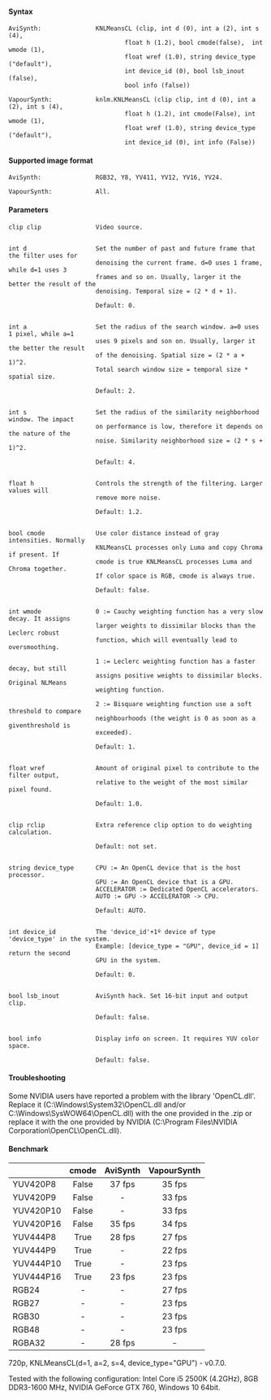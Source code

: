 #### Syntax ####
```
AviSynth:               KNLMeansCL (clip, int d (0), int a (2), int s (4), 
                                float h (1.2), bool cmode(false),  int wmode (1), 
                                float wref (1.0), string device_type ("default"),
                                int device_id (0), bool lsb_inout (false), 
                                bool info (false))

VapourSynth:            knlm.KNLMeansCL (clip clip, int d (0), int a (2), int s (4), 
                                float h (1.2), int cmode(False), int wmode (1), 
                                float wref (1.0), string device_type ("default"),  
                                int device_id (0), int info (False)) 
```

#### Supported image format ####
```
AviSynth:               RGB32, Y8, YV411, YV12, YV16, YV24.

VapourSynth: 	        All.
```


#### Parameters ####
``` 
clip clip               Video source.
	

int d                   Set the number of past and future frame that the filter uses for 
                        denoising the current frame. d=0 uses 1 frame, while d=1 uses 3
                        frames and so on. Usually, larger it the better the result of the
                        denoising. Temporal size = (2 * d + 1).

                        Default: 0.


int a                   Set the radius of the search window. a=0 uses 1 pixel, while a=1 
                        uses 9 pixels and son on. Usually, larger it the better the result
                        of the denoising. Spatial size = (2 * a + 1)^2.
                        Total search window size = temporal size * spatial size.
	
                        Default: 2.


int s                   Set the radius of the similarity neighborhood window. The impact 
                        on performance is low, therefore it depends on the nature of the 
                        noise. Similarity neighborhood size = (2 * s + 1)^2.
	
                        Default: 4.

                        
float h                 Controls the strength of the filtering. Larger values will 
                        remove more noise.
	                
                        Default: 1.2.


bool cmode              Use color distance instead of gray intensities. Normally 
                        KNLMeansCL processes only Luma and copy Chroma if present. If 
                        cmode is true KNLMeansCL processes Luma and Chroma together. 
                        If color space is RGB, cmode is always true.
	
                        Default: false.
	

int wmode               0 := Cauchy weighting function has a very slow decay. It assigns 
                        larger weights to dissimilar blocks than the Leclerc robust 
                        function, which will eventually lead to oversmoothing.
                        
                        1 := Leclerc weighting function has a faster decay, but still
                        assigns positive weights to dissimilar blocks. Original NLMeans 
                        weighting function.
                        
                        2 := Bisquare weighting function use a soft threshold to compare 
                        neighbourhoods (the weight is 0 as soon as a giventhreshold is 
                        exceeded).
	
                        Default: 1.
                        
                       
float wref              Amount of original pixel to contribute to the filter output, 
                        relative to the weight of the most similar pixel found.
	                
                        Default: 1.0.
                        
	
clip rclip              Extra reference clip option to do weighting calculation.
	
                        Default: not set.


string device_type      CPU := An OpenCL device that is the host processor.
                        GPU := An OpenCL device that is a GPU. 
                        ACCELERATOR := Dedicated OpenCL accelerators.
                        AUTO := GPU -> ACCELERATOR -> CPU.
	
                        Default: AUTO.
                        
                        
int device_id           The 'device_id'+1º device of type 'device_type' in the system.
                        Example: [device_type = "GPU", device_id = 1] return the second 
                        GPU in the system.
			
                        Default: 0.
	
	
bool lsb_inout          AviSynth hack. Set 16-bit input and output clip.

                        Default: false.
	
	
bool info               Display info on screen. It requires YUV color space.

                        Default: false.
```

#### Troubleshooting ####
Some NVIDIA users have reported a problem with the library 'OpenCL.dll'. Replace it (C:\Windows\System32\OpenCL.dll and/or C:\Windows\SysWOW64\OpenCL.dll) with the one provided in the .zip or replace it with the one provided by NVIDIA (C:\Program Files\NVIDIA Corporation\OpenCL\OpenCL.dll).

#### Benchmark ####

| | cmode | AviSynth | VapourSynth |
| :--------------- | :---------------: | :---------------: | :---------------: |
| YUV420P8 | False | 37 fps  | 35 fps  |
| YUV420P9  | False | - | 33 fps |
| YUV420P10  | False | -  | 33 fps  |
| YUV420P16  | False | 35 fps  | 34 fps  |
| YUV444P8  | True | 28 fps  | 27 fps  |
| YUV444P9  | True | -  | 22 fps  |
| YUV444P10  | True | -  | 23 fps  |
| YUV444P16  | True | 23 fps  | 23 fps  |
| RGB24  | - | - | 27 fps  |
| RGB27  | - | - | 23 fps  |
| RGB30  | - | - | 23 fps  |
| RGB48  | - | - | 23 fps  |
| RGBA32 | - | 28 fps  | - |

720p, KNLMeansCL(d=1, a=2, s=4, device_type="GPU") - v0.7.0.

Tested with the following configuration: Intel Core i5 2500K (4.2GHz), 8GB DDR3-1600 MHz, NVIDIA GeForce GTX 760, Windows 10 64bit.
